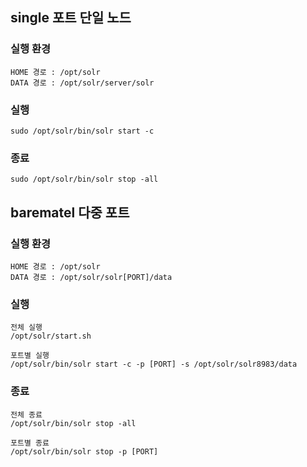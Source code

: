 ## single 포트 단일 노드
### 실행 환경
```
HOME 경로 : /opt/solr
DATA 경로 : /opt/solr/server/solr
```

### 실행
```
sudo /opt/solr/bin/solr start -c
```

### 종료
```
sudo /opt/solr/bin/solr stop -all
```


## barematel 다중 포트
### 실행 환경
```
HOME 경로 : /opt/solr
DATA 경로 : /opt/solr/solr[PORT]/data
```

### 실행
```
전체 실행
/opt/solr/start.sh

포트별 실행
/opt/solr/bin/solr start -c -p [PORT] -s /opt/solr/solr8983/data
```

### 종료
```
전체 종료
/opt/solr/bin/solr stop -all

포트별 종료
/opt/solr/bin/solr stop -p [PORT]
```
